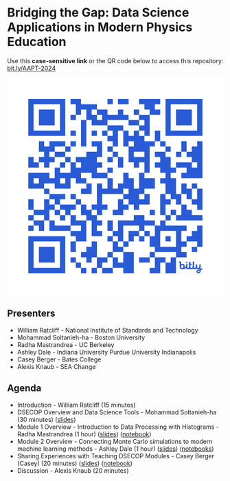 # Bridging the Gap: Data Science Applications in Modern Physics Education

Use this **case-sensitive link** or the QR code below to access this repository: [bit.ly/AAPT-2024](https://bit.ly/AAPT-2024)

![Repo QR Code](images/bit.ly_AAPT-2024.jpeg)

## Presenters

* William Ratcliff - National Institute of Standards and Technology
* Mohammad Soltanieh-ha - Boston University
* Radha Mastrandrea - UC Berkeley
* Ashley Dale - Indiana University Purdue University Indianapolis
* Casey Berger - Bates College
* Alexis Knaub - SEA Change

## Agenda

* Introduction - William Ratcliff (15 minutes)
* DSECOP Overview and Data Science Tools - Mohammad Soltanieh-ha (30 minutes) ([slides](https://docs.google.com/presentation/d/1uXMuruA1tH9v0TqN9gtjalXIN8vur4tzk_eHAFTFx6I/edit?usp=sharing))
* Module 1 Overview - Introduction to Data Processing with Histograms - Radha Mastrandrea (1 hour) ([slides](https://github.com/GDS-Education-Community-of-Practice/DSECOP-AAPT-Workshop-2024/blob/main/Presentations/Mastandrea_AAPT_Workshop_Presentation.pdf)) ([notebook](https://github.com/GDS-Education-Community-of-Practice/DSECOP-AAPT-Workshop-2024/blob/main/Notebooks/01_introduction_to_histograms_AAPT_workshop.ipynb))
* Module 2 Overview - Connecting Monte Carlo simulations to modern machine learning methods - Ashley Dale (1 hour) ([slides](https://docs.google.com/presentation/d/1ITYpG1PYaOwMcWjwvl4WkIJ9qO3OLRi2MbFW6V9xXgs/edit?usp=sharing)) ([notebooks](https://github.com/GDS-Education-Community-of-Practice/DSECOP-AAPT-Workshop-2024/tree/main/Notebooks/MonteCarlo-Ising))
* Sharing Experiences with Teaching DSECOP Modules - Casey Berger (Casey) (20 minutes) ([slides](https://github.com/GDS-Education-Community-of-Practice/DSECOP-AAPT-Workshop-2024/blob/main/Presentations/AAPT24%20Workshop%20Berger%20Talk.pptx)) ([notebook](https://github.com/GDS-Education-Community-of-Practice/DSECOP-AAPT-Workshop-2024/blob/main/Notebooks/Intro_Physics_Simulating_Projectile_Motion_with_Drag.ipynb))
* Discussion - Alexis Knaub (20 minutes)
